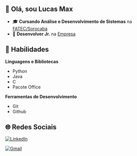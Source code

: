 ## 👋 Olá, sou **Lucas Max**



 - 🎓 **Cursando Análise e Desenvolvimento de Sistemas** na [FATEC/Sorocaba](http://www.fatecsorocaba.edu.br/)
 - 💼 **Desenvolver Jr.** na [Empresa](https://www.google.com/)

## 🚀 Habilidades

**Linguagens e Bibliotecas**

 - Python
 - Java
 - C
 - Pacote Office

**Ferramentas de Desenvolvimento**

 - Git
 - Github

## 🌐 Redes Sociais

<a href="https://www.linkedin.com/in/<URL-LINKEDIN>" target="_blank"> <img src="https://img.shields.io/badge/LinkedIn-0077B5?style=for-the-badge&logo=linkedin&logoColor=white" alt="LinkedIn">
</a>

<a href="mailto:<lucas.santos463@fatec.sp.gov.br>" target="_blank"> <img src="https://img.shields.io/badge/Gmail-D14836?style=for-the-badge&logo=gmail&logoColor=white" alt="Gmail">
</a>

